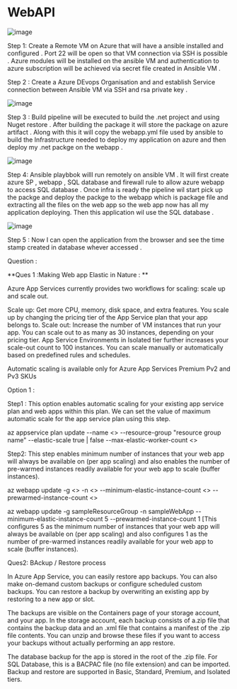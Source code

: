 # WebAPI

![image](https://user-images.githubusercontent.com/44660748/194773093-7410b4f7-7073-4539-9a90-bea57438cf9b.png)

Step 1: Create a Remote VM on Azure that will have a ansible installed and configured . Port 22 will be open so that VM connection via SSH is possible . Azure modules will be installed on the ansible VM and authentication to azure subscription will be achieved via secret file created in Ansible VM . 

Step 2 : Create a Azure DEvops Organisation and and establish Service connection between Ansible VM via SSH and rsa private key . 

![image](https://user-images.githubusercontent.com/44660748/194791424-77f33242-99a6-4cbe-8d82-cf7b769a59f1.png)


Step 3 : Build pipeline will be executed to build the .net project and using Nuget restore . After building the package it will store the package on azure artifact . Along with this it will copy the webapp.yml file used by ansible to build the Infrastructure needed to deploy my application on azure and then deploy my .net packge on the webapp . 

![image](https://user-images.githubusercontent.com/44660748/194791370-36365e45-23fc-40ed-8be0-67a27d6ef42c.png)


Step 4: Ansible playbbok willl run remotely on ansible VM . It will first create azure SP , webapp , SQL database and firewall rule to allow azure webapp to access SQL database . Once infra is ready the pipeline wil start pick up the packge and deploy the packge to the webapp which is package file and extracting all the files on the web app so the web app now has all my application deploying. Then this application wil use the SQL database . 

![image](https://user-images.githubusercontent.com/44660748/194791264-346abd51-ac9f-46a8-9e3f-8a5bae3d5e9d.png)


Step 5 : Now I can open the application from the browser and see the time stamp created in database whever accessed . 


Question : 

**Ques 1 :Making Web app Elastic in Nature : **


Azure App Services currently provides two workflows for scaling: scale up and scale out.

Scale up: Get more CPU, memory, disk space, and extra features. You scale up by changing the pricing tier of the App Service plan that your app belongs to.
Scale out: Increase the number of VM instances that run your app. You can scale out to as many as 30 instances, depending on your pricing tier. App Service Environments in Isolated tier further increases your scale-out count to 100 instances. You can scale manually or automatically based on predefined rules and schedules.

Automatic scaling is available only for Azure App Services Premium Pv2 and Pv3 SKUs

Option 1 :

Step1 :
This option enables automatic scaling for your existing app service plan and web apps within this plan. We can set the value of maximum automatic scale for the app service plan using this step.

 

az appservice plan update --name <<app service plan name>> --resource-group "resource group name" --elastic-scale true | false --max-elastic-worker-count <<max number of workers for app service plan automatic scale >>

Step2:
This step enables minimum number of instances that your web app will always be available on (per app scaling) and also enables the number of pre-warmed instances readily available for your web app to scale (buffer instances).

 

az webapp update -g <<resource group name>> -n <<web app name>> --minimum-elastic-instance-count <<number of always available instances for the web app>> --prewarmed-instance-count <<number of buffer instances available for the web app >>

 

 az webapp update -g sampleResourceGroup -n sampleWebApp  --minimum-elastic-instance-count 5 --prewarmed-instance-count 1 [This configures 5 as the minimum number of instances that your web app will always be available on (per app scaling) and also configures 1 as the number of pre-warmed instances readily available for your web app to scale (buffer instances).
 
 
 Ques2: BAckup / Restore process 
 
 In Azure App Service, you can easily restore app backups. You can also make on-demand custom backups or configure scheduled custom backups. You can restore a backup by overwriting an existing app by restoring to a new app or slot.
 
 The backups are visible on the Containers page of your storage account, and your app. In the storage account, each backup consists of a.zip file that contains the backup data and an .xml file that contains a manifest of the .zip file contents. You can unzip and browse these files if you want to access your backups without actually performing an app restore.

The database backup for the app is stored in the root of the .zip file. For SQL Database, this is a BACPAC file (no file extension) and can be imported.
Backup and restore are supported in Basic, Standard, Premium, and Isolated tiers.
 


 
 
